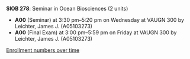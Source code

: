 **SIOB 278**: Seminar in Ocean Biosciences (2 units)

- **A00** (Seminar) at 3:30 pm–5:20 pm on Wednesday at VAUGN 300 by Leichter, James J. (A05103273)
- **A00** (Final Exam) at 3:00 pm–5:59 pm on Friday at VAUGN 300 by Leichter, James J. (A05103273)

[Enrollment numbers over time](./SIOB278.tsv)
